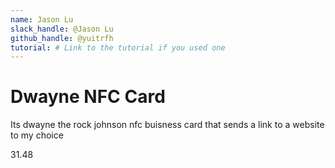 ```yaml
---
name: Jason Lu
slack_handle: @Jason Lu
github_handle: @yuitrfh
tutorial: # Link to the tutorial if you used one
---
```


# Dwayne NFC Card

Its dwayne the rock johnson nfc buisness card that sends a link to  a website to my choice

31.48

